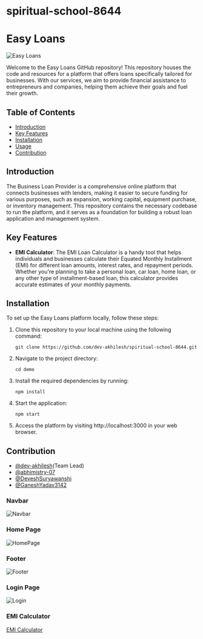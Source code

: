 # spiritual-school-8644

# Easy Loans

![Easy Loans](https://i.imgur.com/j7hFmOP.jpg)

Welcome to the Easy Loans GitHub repository! This repository houses the code and resources for a platform that offers loans specifically tailored for businesses. With our services, we aim to provide financial assistance to entrepreneurs and companies, helping them achieve their goals and fuel their growth.

## Table of Contents

- [Introduction](#introduction)
- [Key Features](#key-features)
- [Installation](#installation)
- [Usage](#usage)
- [Contribution](#contributing)


## Introduction

The Business Loan Provider is a comprehensive online platform that connects businesses with lenders, making it easier to secure funding for various purposes, such as expansion, working capital, equipment purchase, or inventory management. This repository contains the necessary codebase to run the platform, and it serves as a foundation for building a robust loan application and management system.

## Key Features

- **EMI Calculator**: The EMI Loan Calculator is a handy tool that helps individuals and businesses calculate their Equated Monthly Installment (EMI) for different loan amounts, interest rates, and repayment periods. Whether you're planning to take a personal loan, car loan, home loan, or any other type of installment-based loan, this calculator provides accurate estimates of your monthly payments.

## Installation

To set up the Easy Loans  platform locally, follow these steps:

1. Clone this repository to your local machine using the following command:

   ```shell
   git clone https://github.com/dev-akhilesh/spiritual-school-8644.git
   
2. Navigate to the project directory:

   ```shell
   cd demo
3. Install the required dependencies by running:

   ```shell
   npm install

4. Start the application:
   
   ```shell
   npm start
   
5. Access the platform by visiting http://localhost:3000 in your web browser.


## Contribution

- [@dev-akhilesh](https://github.com/dev-akhilesh)(Team Lead)
- [@abhimistry-07](https://github.com/abhimistry-07)
- [@DeveshSuryawanshi](https://github.com/DeveshSuryawanshi)
- [@GaneshYadav3142](https://github.com/GaneshYadav3142)


### Navbar
![Navbar](https://i.imgur.com/cGaQ0qV.png)

### Home Page
![HomePage](https://i.imgur.com/CmznmRp.png)

### Footer 
![Footer](https://i.imgur.com/moSQfNg.png)

### Login Page
![Login](https://i.imgur.com/1g9yhtf.png)

### EMI Calculator
[EMI Calculator](https://i.imgur.com/cvVfG8L.png)

